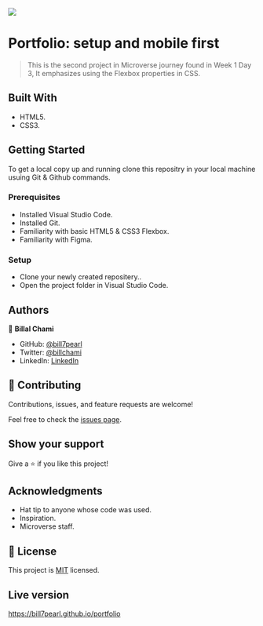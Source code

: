 ![](https://img.shields.io/badge/Microverse-blueviolet)

# Portfolio: setup and mobile first
> This is the second project in Microverse journey found in Week 1 Day 3, It emphasizes using the Flexbox properties in CSS.

## Built With
- HTML5.
- CSS3.

## Getting Started
To get a local copy up and running clone this repositry in your local machine usuing Git & Github commands.


### Prerequisites
- Installed Visual Studio Code. 
- Installed Git.
- Familiarity with basic HTML5 & CSS3 Flexbox.
- Familiarity with Figma.

### Setup
- Clone your newly created repositery..
- Open the project folder in Visual Studio Code.

## Authors
👤 **Billal Chami**
- GitHub: [@bill7pearl](https://github.com/bill7pearl)
- Twitter: [@billchami](https://twitter.com/BillChami)
- LinkedIn: [LinkedIn](https://www.linkedin.com/in/billal-chami-263497194/)

## 🤝 Contributing

Contributions, issues, and feature requests are welcome!

Feel free to check the [issues page](../../issues/).

## Show your support

Give a ⭐️ if you like this project!

## Acknowledgments

- Hat tip to anyone whose code was used.
- Inspiration.
- Microverse staff.

## 📝 License

This project is [MIT](./LICENSE) licensed.

## Live version

https://bill7pearl.github.io/portfolio